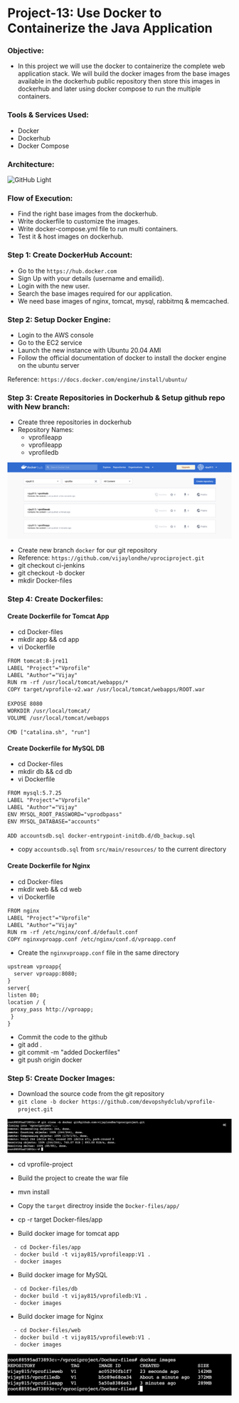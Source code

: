 # Project-13: Use Docker to Containerize the Java Application

### Objective:
- In this project we will use the docker to containerize the complete web application stack. We will build the docker images from the base images available in the dockerhub public repository then store this images in dockerhub and later using docker compose to run the multiple containers. 


### Tools & Services Used:
- Docker
- Dockerhub
- Docker Compose

### Architecture:

![GitHub Light](./snaps/pro-13-dockerize-java-app.drawio1.png)

### Flow of Execution:
- Find the right base images from the dockerhub.
- Write dockerfile to customize the images.
- Write docker-compose.yml file to run multi containers.
- Test it & host images on dockerhub.

### Step 1: Create DockerHub Account:
- Go to the `https://hub.docker.com`
- Sign Up with your details (username and emailid).
- Login with the new user. 
- Search the base images required for our application. 
- We need base images of nginx, tomcat, mysql, rabbitmq & memcached.


### Step 2: Setup Docker Engine:
- Login to the AWS console
- Go to the EC2 service
- Launch the new instance with Ubuntu 20.04 AMI
- Follow the official documentation of docker to install the docker engine on the ubuntu server

Reference: `https://docs.docker.com/engine/install/ubuntu/`

### Step 3: Create Repositories in Dockerhub & Setup github repo with New branch:

- Create three repositories in dockerhub
- Repository Names:
  - vprofileapp
  - vprofileapp
  - vprofiledb 

![GitHub Light](./snaps/pro-13-repo-dockerhub.png)

- Create new branch `docker` for our git repository
- Reference: `https://github.com/vijaylondhe/vprociproject.git`
- git checkout ci-jenkins
- git checkout -b docker 
- mkdir Docker-files


### Step 4: Create Dockerfiles:

#### Create Dockerfile for Tomcat App

- cd Docker-files
- mkdir app && cd app
- vi Dockerfile 

```
FROM tomcat:8-jre11
LABEL "Project"="Vprofile"
LABEL "Author"="Vijay"
RUN rm -rf /usr/local/tomcat/webapps/*
COPY target/vprofile-v2.war /usr/local/tomcat/webapps/ROOT.war

EXPOSE 8080
WORKDIR /usr/local/tomcat/
VOLUME /usr/local/tomcat/webapps

CMD ["catalina.sh", "run"]
```


#### Create Dockerfile for MySQL DB

- cd Docker-files
- mkdir db && cd db
- vi Dockerfile 

```
FROM mysql:5.7.25
LABEL "Project"="Vprofile"
LABEL "Author"="Vijay"
ENV MYSQL_ROOT_PASSWORD="vprodbpass"
ENV MYSQL_DATABASE="accounts"

ADD accountsdb.sql docker-entrypoint-initdb.d/db_backup.sql
```

- copy `accountsdb.sql` from `src/main/resources/` to the current directory 

#### Create Dockerfile for Nginx

- cd Docker-files
- mkdir web && cd web
- vi Dockerfile 

```
FROM nginx
LABEL "Project"="Vprofile"
LABEL "Author"="Vijay"
RUN rm -rf /etc/nginx/conf.d/default.conf
COPY nginxvproapp.conf /etc/nginx/conf.d/vproapp.conf
```

- Create the `nginxvproapp.conf` file in the same directory 
```
upstream vproapp{
  server vproapp:8080;
}
server{
listen 80;
location / {
 proxy_pass http://vproapp;
 }
}
```

- Commit the code to the github
- git add . 
- git commit -m "added Dockerfiles"
- git push origin docker


### Step 5: Create Docker Images:

- Download the source code from the git repository
- `git clone -b docker https://github.com/devopshydclub/vprofile-project.git`

![GitHub Light](./snaps/pro-13-git-clone-docker.png)

- cd vprofile-project
- Build the project to create the war file 
- mvn install

- Copy the `target` directroy inside the `Docker-files/app/`
- cp -r target Docker-files/app


- Build docker image for tomcat app
```
  - cd Docker-files/app
  - docker build -t vijay815/vprofileapp:V1 .
  - docker images 
```
- Build docker image for MySQL
```
  - cd Docker-files/db
  - docker build -t vijay815/vprofiledb:V1 .
  - docker images
```
- Build docker image for Nginx
```
  - cd Docker-files/web
  - docker build -t vijay815/vprofileweb:V1 .
  - docker images
```

![GitHub Light](./snaps/pro-13-docker-images.png)